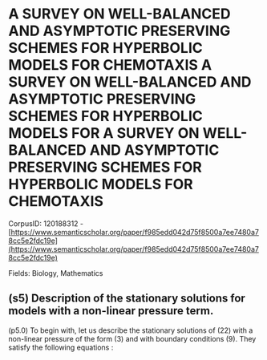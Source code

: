 # A SURVEY ON WELL-BALANCED AND ASYMPTOTIC PRESERVING SCHEMES FOR HYPERBOLIC MODELS FOR CHEMOTAXIS A SURVEY ON WELL-BALANCED AND ASYMPTOTIC PRESERVING SCHEMES FOR HYPERBOLIC MODELS FOR A SURVEY ON WELL-BALANCED AND ASYMPTOTIC PRESERVING SCHEMES FOR HYPERBOLIC MODELS FOR CHEMOTAXIS

CorpusID: 120188312 - [https://www.semanticscholar.org/paper/f985edd042d75f8500a7ee7480a78cc5e2fdc19e](https://www.semanticscholar.org/paper/f985edd042d75f8500a7ee7480a78cc5e2fdc19e)

Fields: Biology, Mathematics

## (s5) Description of the stationary solutions for models with a non-linear pressure term.
(p5.0) To begin with, let us describe the stationary solutions of (22) with a non-linear pressure of the form (3) and with boundary conditions (9). They satisfy the following equations :

